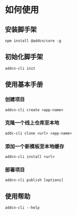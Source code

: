 # 如何使用

## 安装脚手架

```shell
npm install @addcn/core -g
```



## 初始化脚手架

```shell
addcn-cli init
```



## 使用基本手册



### 创建项目

```shell
addcn-cli create <app-name>
```



### 克隆一个线上仓库至本地

```shell
addc-cli clone <url> <app-name>
```



### 添加一个新模板至本地缓存

```shell
addcn-cli install <url>
```



### 部署项目

```shell
addcn-cli publish [options]
```



## 使用帮助

```shell
addcn-cli --help
```

